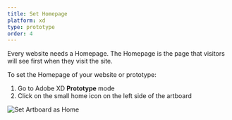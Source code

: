 ```yaml
---
title: Set Homepage
platform: xd
type: prototype
order: 4
---
```


Every website needs a Homepage. The Homepage is the page that visitors will see first when they visit the site.  

To set the Homepage of your website or prototype:

 1. Go to Adobe XD **Prototype** mode
 2. Click on the small home icon on the left side of the artboard

![Set Artboard as Home](https://p46.f4.n0.cdn.getcloudapp.com/items/wbu0PZp2/Set%20homeXD%402x.png?v=a5dd175df4be1f8ffc0ab397a686fbe0)